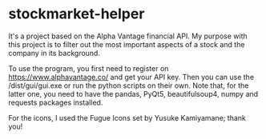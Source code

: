 # stockmarket-helper
It's a project based on the Alpha Vantage financial API. My purpose with this project is to filter out the most important aspects of a stock and the company in its background.

To use the program, you first need to register on <https://www.alphavantage.co/> and get your API key.
Then you can use the /dist/gui/gui.exe or run the python scripts on their own. Note that, for the latter one, you need to have the pandas, PyQt5, beautifulsoup4, numpy and requests packages installed.

For the icons, I used the Fugue Icons set by Yusuke Kamiyamane; thank you!
